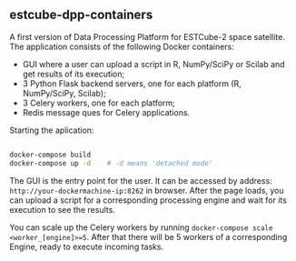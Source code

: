 ## estcube-dpp-containers
A first version of Data Processing Platform for ESTCube-2 space satellite. The application consists of the following Docker containers:
- GUI where a user can upload a script in R, NumPy/SciPy or Scilab and get results of its execution;
- 3 Python Flask backend servers, one for each platform (R, NumPy/SciPy, Scilab);
- 3 Celery workers, one for each platform;
- Redis message ques for Celery applications.

Starting the aplication:
```bash

docker-compose build
docker-compose up -d 	# -d means 'detached mode'

```

The GUI is the entry point for the user. It can be accessed by address: `http://your-dockermachine-ip:8262` in browser. After the page loads, you can upload a script for a corresponding processing engine and wait for its execution to see the results.

You can scale up the Celery workers by running `docker-compose scale <worker_[engine]>=5`. After that there will be 5 workers of a corresponding Engine, ready to execute incoming tasks. 